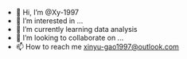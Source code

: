 - 👋 Hi, I’m @Xy-1997
- 👀 I’m interested in ...
- 🌱 I’m currently learning data analysis
- 💞️ I’m looking to collaborate on ...
- 📫 How to reach me xinyu-gao1997@outlook.com 

<!---
Xy-1997/Xy-1997 is a ✨ special ✨ repository because its `README.md` (this file) appears on your GitHub profile.
You can click the Preview link to take a look at your changes.
--->
